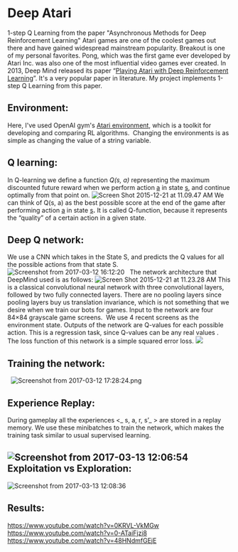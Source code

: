 # Deep Atari
1-step Q Learning from  the paper "Asynchronous Methods for Deep Reinforcement Learning" 
Atari games are one of the coolest games out there and have gained widespread mainstream popularity. Breakout is one of my personal favorites. Pong, which was the first game ever developed by Atari Inc. was also one of the most influential video games ever created. In 2013, Deep Mind released its paper “[Playing Atari with Deep Reinforcement Learning](http://arxiv.org/abs/1312.5602)”. It's a very popular paper in literature. My project implements <span class="col-11 text-gray-dark mr-2">1-step Q Learning</span> from this paper.

## Environment:

Here, I've used OpenAI gym's [Atari environment](https://github.com/openai/gym#atari), which is a toolkit for developing and comparing RL algorithms.  Changing the environments is as simple as changing the value of a string variable.

## Q learning:

In Q-learning we define a function _Q(s, a)_ representing the maximum discounted future reward when we perform action <u>a</u> in state <u>s</u>, and continue optimally from that point on. ![Screen Shot 2015-12-21 at 11.09.47 AM](https://www.nervanasys.com/wp-content/uploads/2015/12/Screen-Shot-2015-12-21-at-11.09.47-AM.png) We can think of Q(s, a) as the best possible score at the end of the game after performing action <u>a</u> in state <u>s</u>**.** It is called Q-function, because it represents the “quality” of a certain action in a given state.

## Deep Q network:

We use a CNN which takes in the State S, and predicts the Q values for all the possible actions from that state S.  ![Screenshot from 2017-03-12 16:12:20](https://bhaktipriya96.files.wordpress.com/2017/03/screenshot-from-2017-03-12-161220.png)   The network architecture that DeepMind used is as follows: ![Screen Shot 2015-12-21 at 11.23.28 AM](https://www.nervanasys.com/wp-content/uploads/2015/12/Screen-Shot-2015-12-21-at-11.23.28-AM.png) This is a classical convolutional neural network with three convolutional layers, followed by two fully connected layers. There are no pooling layers since pooling layers buy us translation invariance, which is not something that we desire when we train our bots for games. Input to the network are four 84×84 grayscale game screens.  We use 4 recent screens as the environment state. Outputs of the network are Q-values for each possible action. This is a regression task, since Q-values can be any real values . The loss function of this network is a simple squared error loss. ![](https://www.nervanasys.com/wp-content/uploads/2015/12/formula.png)  

## Training the network:

  ![Screenshot from 2017-03-12 17:28:24.png](https://bhaktipriya96.files.wordpress.com/2017/03/screenshot-from-2017-03-12-172824.png)  

## Experience Replay:

During gameplay all the experiences <_ s, a, r, s’_ > are stored in a replay memory. We use these minibatches to train the network, which makes the training task similar to usual supervised learning.

## ![Screenshot from 2017-03-13 12:06:54](https://bhaktipriya96.files.wordpress.com/2017/03/screenshot-from-2017-03-13-120654.png)Exploitation vs Exploration:

![Screenshot from 2017-03-13 12:08:36](https://bhaktipriya96.files.wordpress.com/2017/03/screenshot-from-2017-03-13-120836.png)

## Results:

https://www.youtube.com/watch?v=0KRVL-VkMGw 
https://www.youtube.com/watch?v=0-ATaiFjzi8 
https://www.youtube.com/watch?v=48HNdmfGEjE
